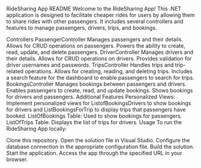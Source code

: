 RideSharing App README
Welcome to the RideSharing App! This .NET application is designed to facilitate cheaper rides for users by allowing them to share rides with other passengers. It includes several controllers and features to manage passengers, drivers, trips, and bookings.

Controllers
PassengerController
Manages passengers and their details.
Allows for CRUD operations on passengers.
Powers the ability to create, read, update, and delete passengers.
DriverController
Manages drivers and their details.
Allows for CRUD operations on drivers.
Provides validation for driver usernames and passwords.
TripsController
Handles trips and trip-related operations.
Allows for creating, reading, and deleting trips.
Includes a search feature for the dashboard to enable passengers to search for trips.
BookingsController
Manages bookings between passengers and drivers.
Enables passengers to create, read, and update bookings.
Shows bookings for drivers and passengers.
Additional Features
Personalized Views: Implement personalized views for ListofBookingsDrivers to show bookings for drivers and ListBookingsForTrip to display trips that passengers have booked.
ListOfBookings Table: Used to show bookings for passengers.
ListOfTrips Table: Displays the list of trips for drivers.
Usage
To run the RideSharing App locally:

Clone this repository.
Open the solution file in Visual Studio.
Configure the database connection in the appropriate configuration file.
Build the solution.
Start the application.
Access the app through the specified URL in your browser.
